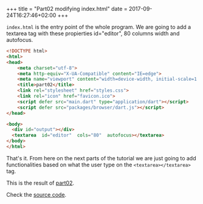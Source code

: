 +++
title = "Part02 modifying index.html"
date = 2017-09-24T16:27:46+02:00
+++

`index.html` is the entry point of the whole program.
We are going to add a textarea tag with these propierties id="editor", 80 columns width and autofocus.

``` html
<!DOCTYPE html>
<html>
<head>
    <meta charset="utf-8">
    <meta http-equiv="X-UA-Compatible" content="IE=edge">
    <meta name="viewport" content="width=device-width, initial-scale=1.0">
    <title>part02</title>
    <link rel="stylesheet" href="styles.css">
    <link rel="icon" href="favicon.ico">
    <script defer src="main.dart" type="application/dart"></script>
    <script defer src="packages/browser/dart.js"></script>
</head>

<body>
  <div id="output"></div>
  <textarea  id="editor"  cols="80"  autofocus></textarea>
</body>
</html>
```

That's it. From here on the next parts of the tutorial we are just going to add functionalities based on what the user type on
the `<textarea></textarea>` tag.

This is the result of [part02](https://ram535.github.io/text-editor-dart/part02/index.html).

Check the [source code](https://github.com/ram535/text-editor-dart/tree/master/part02).
